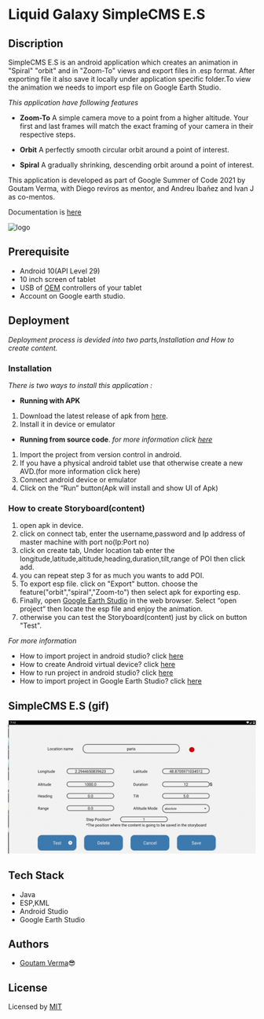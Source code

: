 
# Liquid Galaxy SimpleCMS E.S

## Discription

SimpleCMS E.S is an android application which creates an animation in "Spiral" "orbit" and in "Zoom-To" views and export files in .esp format. After exporting file it also save it locally under application specific folder.To view the animation we needs to import esp file on Google Earth Studio.

*This application have following features*

* **Zoom-To**  A simple camera move to a point from a higher altitude. Your first and last frames will match the exact framing of your camera in their respective steps.

* **Orbit** A perfectly smooth circular orbit around a point of interest.

* **Spiral** A gradually shrinking, descending orbit around a point of interest.

This application is developed as part of Google Summer of Code 2021 by Goutam Verma, with Diego reviros as mentor, and Andreu Ibañez and Ivan J as co-mentos.

Documentation is [here](https://docs.google.com/document/d/1ctusDehQJA2rD2hkLhemHXaoJVU2jk1SpHPEBQ8IngI/edit?usp=sharing)


![logo](https://4.bp.blogspot.com/-n-vRn12_mEk/XLr2zIDgUnI/AAAAAAAHBTI/69TPLvy-nsg9OPNC15bZB3-WzSX8m0PrwCLcBGAs/s1600/LOGO_LIQUID_GALAXY-sq300x300-pngtranspOK.png)

## Prerequisite
* Android 10(API Level 29) 
* 10 inch screen of tablet 
* USB of [OEM](https://developer.android.com/studio/run/oem-usb) controllers of your tablet
* Account on Google earth studio.

## Deployment

*Deployment process is devided into two parts,Installation and How to create content.* 
### **Installation**
*There is two ways to install this application :*

* **Running with APK**
1. Download the latest release of apk from [here](https://drive.google.com/file/d/1Pp6kPdrDql9gvjeJuOzrSJW5mrM-cMB_/view?usp=sharing). 
2. Install it in device or emulator

* **Running from source code**.  *for more information click [here](https://docs.google.com/document/d/16pQXN1vRQfQpLVLBa5ujwUL68fFb7b0iSVMn2ez5FHM/edit?usp=sharing)*
1. Import the project from version control in android. 
2. If you have a physical android tablet use that otherwise create a new AVD.(for more information click here)
3. Connect android device or emulator
4. Click on the “Run” button(Apk will install and show UI of Apk)


### **How to create Storyboard(content)** 
1. open apk in device.
2. click on connect tab, enter the username,password and Ip address of master machine with port no(Ip:Port no)
3. click on create tab, Under location tab enter the longitude,latitude,altitude,heading,duration,tilt,range of POI then click add.
4. you can repeat step 3 for as much you wants to add POI.
5. To export esp file. click on "Export" button. choose the feature("orbit","spiral","Zoom-to") then select apk for exporting esp.
6. Finally, open [Google Earth Studio](https://earth.google.com/studio/) in the web browser. Select “open project“ then locate the esp file and enjoy the animation. 
7. otherwise you can test the Storyboard(content) just by click on button "Test".

*For more information*

* How to import project in android studio? click [here](https://developer.android.com/studio/intro/migrate)
* How to create Android virtual device? click [here](https://developer.android.com/studio/run/managing-avds)
* How to run project in android studio? click [here](https://developer.android.com/studio/run)
* How to import project in Google Earth Studio? click [here](https://earth.google.com/studio/docs/the-basics/project-management/)
## SimpleCMS E.S (gif)
   <img src="https://raw.githubusercontent.com/GoutamVerma/GoutamVerma-SimpleCMS-E.S-GSoC2021-/main/screenshot.gif"/>
   
   
## Tech Stack

* Java
* ESP,KML   
* Android Studio
* Google Earth Studio

## Authors

* [Goutam Verma](https://github.com/GoutamVerma)😎

## License

Licensed by [MIT](https://raw.githubusercontent.com/GoutamVerma/GoutamVerma-SimpleCMS-E.S-GSoC2021-/main/MIT%20License)

  
